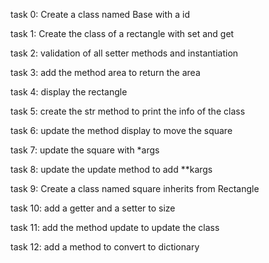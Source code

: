 task 0: Create a class named Base with a id

task 1: Create the class of a rectangle with set and get

task 2: validation of all setter methods and instantiation

task 3: add the method area to return the area

task 4: display the rectangle

task 5: create the str method to print the info of the class

task 6: update the method display to move the square

task 7: update the square with *args

task 8: update the update method to add **kargs

task 9: Create a class named square inherits from Rectangle

task 10: add a getter and a setter to size

task 11: add the method update to update the class

task 12: add a method to convert to dictionary